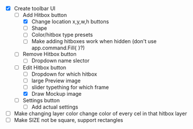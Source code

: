 - [x] Create toolbar UI
  - [ ] Add Hitbox button
    - [x] Change location x,y,w,h buttons
    - [ ] Shape
    - [ ] Color/hitbox type presets
    - [ ] Make adding hitboxes work when hidden (don't use app.command.Fill{ }?)
  - [ ] Remove Hitbox button
    - [ ] Dropdown name slector
  - [ ] Edit Hitbox button
    - [ ] Dropdown for which hitbox
    - [ ] large Preview image
    - [ ] slider typething for which frame
    - [x] Draw Mockup image
  - [ ] Settings button
    - [ ] Add actual settings
- [ ] Make changing layer color change color of every cel in that hitbox layer
- [ ] Make SIZE not be square, support rectangles
